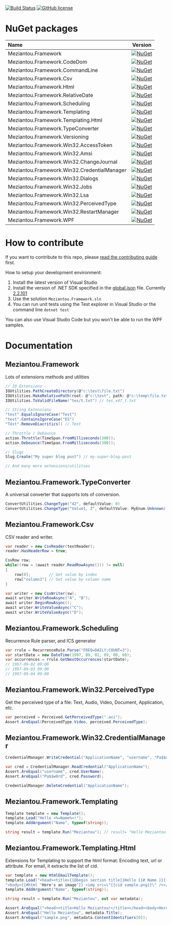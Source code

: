 [![Build Status](https://meziantou.visualstudio.com/GitHub%20projects/_apis/build/status/meziantou.Meziantou.Framework?branchName=master)](https://meziantou.visualstudio.com/GitHub%20projects/_build/latest?definitionId=41?branchName=master)
[![GitHub license](https://img.shields.io/github/license/meziantou/Meziantou.Framework.svg)](https://github.com/meziantou/Meziantou.Framework/blob/master/LICENSE)

# NuGet packages

| Name | Version |
| :--- | :---: | 
| Meziantou.Framework | [![NuGet](https://img.shields.io/nuget/v/Meziantou.Framework.svg)](https://www.nuget.org/packages/Meziantou.Framework/) |
| Meziantou.Framework.CodeDom | [![NuGet](https://img.shields.io/nuget/v/Meziantou.Framework.CodeDom.svg)](https://www.nuget.org/packages/Meziantou.Framework.CodeDom/) |
| Meziantou.Framework.CommandLine | [![NuGet](https://img.shields.io/nuget/v/Meziantou.Framework.CommandLine.svg)](https://www.nuget.org/packages/Meziantou.Framework.CommandLine/) |
| Meziantou.Framework.Csv | [![NuGet](https://img.shields.io/nuget/v/Meziantou.Framework.Csv.svg)](https://www.nuget.org/packages/Meziantou.Framework.Csv/) |
| Meziantou.Framework.Html | [![NuGet](https://img.shields.io/nuget/v/Meziantou.Framework.Html.svg)](https://www.nuget.org/packages/Meziantou.Framework.Html/) |
| Meziantou.Framework.RelativeDate | [![NuGet](https://img.shields.io/nuget/v/Meziantou.Framework.RelativeDate.svg)](https://www.nuget.org/packages/Meziantou.Framework.RelativeDate/) |
| Meziantou.Framework.Scheduling | [![NuGet](https://img.shields.io/nuget/v/Meziantou.Framework.Scheduling.svg)](https://www.nuget.org/packages/Meziantou.Framework.Scheduling/) |
| Meziantou.Framework.Templating | [![NuGet](https://img.shields.io/nuget/v/Meziantou.Framework.Templating.svg)](https://www.nuget.org/packages/Meziantou.Framework.Templating/) |
| Meziantou.Framework.Templating.Html | [![NuGet](https://img.shields.io/nuget/v/Meziantou.Framework.Templating.Html.svg)](https://www.nuget.org/packages/Meziantou.Framework.Templating.Html/) |
| Meziantou.Framework.TypeConverter | [![NuGet](https://img.shields.io/nuget/v/Meziantou.Framework.TypeConverter.svg)](https://www.nuget.org/packages/Meziantou.Framework.TypeConverter/) |
| Meziantou.Framework.Versioning | [![NuGet](https://img.shields.io/nuget/v/Meziantou.Framework.Versioning.svg)](https://www.nuget.org/packages/Meziantou.Framework.Versioning/) |
| Meziantou.Framework.Win32.AccessToken | [![NuGet](https://img.shields.io/nuget/v/Meziantou.Framework.Win32.AccessToken.svg)](https://www.nuget.org/packages/Meziantou.Framework.Win32.AccessToken/) |
| Meziantou.Framework.Win32.Amsi | [![NuGet](https://img.shields.io/nuget/v/Meziantou.Framework.Win32.Amsi.svg)](https://www.nuget.org/packages/Meziantou.Framework.Win32.Amsi/) |
| Meziantou.Framework.Win32.ChangeJournal | [![NuGet](https://img.shields.io/nuget/v/Meziantou.Framework.Win32.ChangeJournal.svg)](https://www.nuget.org/packages/Meziantou.Framework.Win32.ChangeJournal/) |
| Meziantou.Framework.Win32.CredentialManager | [![NuGet](https://img.shields.io/nuget/v/Meziantou.Framework.Win32.CredentialManager.svg)](https://www.nuget.org/packages/Meziantou.Framework.Win32.CredentialManager/) |
| Meziantou.Framework.Win32.Dialogs | [![NuGet](https://img.shields.io/nuget/v/Meziantou.Framework.Win32.Dialogs.svg)](https://www.nuget.org/packages/Meziantou.Framework.Win32.Dialogs/) |
| Meziantou.Framework.Win32.Jobs | [![NuGet](https://img.shields.io/nuget/v/Meziantou.Framework.Win32.Jobs.svg)](https://www.nuget.org/packages/Meziantou.Framework.Win32.Jobs/) |
| Meziantou.Framework.Win32.Lsa | [![NuGet](https://img.shields.io/nuget/v/Meziantou.Framework.Win32.Lsa.svg)](https://www.nuget.org/packages/Meziantou.Framework.Win32.Lsa/) |
| Meziantou.Framework.Win32.PerceivedType | [![NuGet](https://img.shields.io/nuget/v/Meziantou.Framework.Win32.PerceivedType.svg)](https://www.nuget.org/packages/Meziantou.Framework.Win32.PerceivedType/) |
| Meziantou.Framework.Win32.RestartManager | [![NuGet](https://img.shields.io/nuget/v/Meziantou.Framework.Win32.RestartManager.svg)](https://www.nuget.org/packages/Meziantou.Framework.Win32.RestartManager/) |
| Meziantou.Framework.WPF | [![NuGet](https://img.shields.io/nuget/v/Meziantou.Framework.WPF.svg)](https://www.nuget.org/packages/Meziantou.Framework.WPF/) |

# How to contribute

If you want to contribute to this repo, please [read the contributing guide](CONTRIBUTING.md) first.

How to setup your development environment:

1. Install the latest version of Visual Studio
2. Install the version of .NET SDK specified in the [global.json](global.json) file. Currently [2.2.101](https://dotnet.microsoft.com/download/archives)
3. Use the solution `Meziantou.Framework.sln`
4. You can run unit tests using the Test explorer in Visual Studio or the command line `dotnet test`

You can also use Visual Studio Code but you won't be able to run the WPF samples.

# Documentation

## Meziantou.Framework

Lots of extensions methods and utilities

````csharp
// IO Extensions
IOUtilities.PathCreateDirectory(@"c:\test\file.txt")
IOUtilities.MakeRelativePath(root: @"c:\test", path: @"c:\temp\file.txt") // ..\temp\file.txt
IOUtilities.ToValidFileName("tes/t.txt") // tes_x47_t.txt

// String Extensions
"test".EqualsIgnoreCase("Test")
"test".ContainsIgoreCase("ES")
"Tést".RemoveDiacritics() // Test

// Throttle / Debounce
action.Throttle(TimeSpan.FromMilliseconds(300));
action.Debounce(TimeSpan.FromMilliseconds(300));

// Slugs
Slug.Create("My super blog post") // my-super-blog-post

// And many more extensions/utilities
````

## Meziantou.Framework.TypeConverter

A universal converter that supports lots of conversion.

````csharp
ConvertUtilities.ChangeType("42", defaultValue: 0)
ConvertUtilities.ChangeType("Value1, 2", defaultValue: MyEnum.Unknown)
````

## Meziantou.Framework.Csv

CSV reader and writer.

````csharp
var reader = new CsvReader(textReader);
reader.HasHeaderRow = true;

CsvRow row;
while((row = (await reader.ReadRowAsync())) != null)
{
    row[0];        // Get value by index
    row["column1"] // Get value by column name
}
````

````csharp
var writer = new CsvWriter(sw);
await writer.WriteRowAsync("A", "B");
await writer.BeginRowAsync();
await writer.WriteValueAsync("C");
await writer.WriteValueAsync("D");
````

## Meziantou.Framework.Scheduling

Recurrence Rule parser, and ICS generator

````csharp
var rrule = RecurrenceRule.Parse("FREQ=DAILY;COUNT=3");
var startDate = new DateTime(1997, 09, 02, 09, 00, 00);
var occurrences = rrule.GetNextOccurrences(startDate);
// 1997-09-02 09:00
// 1997-09-03 09:00
// 1997-09-04 09:00
````

## Meziantou.Framework.Win32.PerceivedType

Get the perceived type of a file: Text, Audio, Video, Document, Application, etc. 

````csharp
var perceived = Perceived.GetPerceivedType(".avi");
Assert.AreEqual(PerceivedType.Video, perceived.PerceivedType);
````

## Meziantou.Framework.Win32.CredentialManager

````csharp
CredentialManager.WriteCredential("ApplicationName", "username", "Pa$$w0rd", CredentialPersistence.Session);

var cred = CredentialManager.ReadCredential("ApplicationName");
Assert.AreEqual("username", cred.UserName);
Assert.AreEqual("Pa$$w0rd", cred.Password);

CredentialManager.DeleteCredential("ApplicationName");
````

## Meziantou.Framework.Templating

````csharp
Template template = new Template();
template.Load("Hello <%=Name%>!");
template.AddArgument("Name", typeof(string));

string result = template.Run("Meziantou"); // result= "Hello Meziantou!"
````

## Meziantou.Framework.Templating.Html

Extensions for Templating to support the html format: Encoding text, url or attribute. For email, it extracts the list of cid.

````csharp
var template = new HtmlEmailTemplate();
template.Load("<head><title>{{@begin section title}}Hello {{# Name }}{{@end section}}!</title></head>" +
"<body>{{#html "Here's an image"}} <img src=\"{{cid sample.png}}\" /></body>");
template.AddArgument("Name", typeof(string));

string result = template.Run("Meziantou", out var metadata);

Assert.AreEqual("<head><title>Hello Meziantou!</title></head><body>Here's an image <img src=\"cid:sample.png\"/></body>", result);
Assert.AreEqual("Hello Meziantou", metadata.Title);
Assert.AreEqual("sample.png", metadata.ContentIdentifiers[0]);
````
